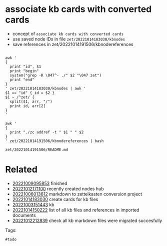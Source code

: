 # associate kb cards with converted cards

- concept of `associate kb cards with converted cards`
- use saved node IDs in file `zet/20221014183030/kbnodes`
- save references in zet/20221014191506/kbnodereferences

```

awk '
{
  print "id", $1
  print "begin"
  system("grep -R \047^- ./" $2 "\047 zet")
  print "end"
}
' zet/20221014183030/kbnodes | awk '
$1 == "id" { id = $2 }
$1 ~ /^zet/ {
  split($1, arr, "/")
  print id, arr[2]
}
'

awk '
{
  print "./zc addref -t " $1 " " $2
}
' zet/20221014191506/kbnodereferences | bash

```

` zet/20221014191506/README.md `

# Related

- [20221009095853](/zet/20221009095853/README.md) finished
- [20221012171100](/zet/20221012171100/README.md) recently created nodes hub
- [20221006013612](/zet/20221006013612/README.md) markdown to zettelkasten conversion project
- [20221014183030](/zet/20221014183030/README.md) create cards for kb files
- [20221003151443](/zet/20221003151443/README.md) kb
- [20221014150222](/zet/20221014150222/README.md) list of all kb files and references in imported documents
- [20221012212839](/zet/20221012212839/README.md) check all kb markdown files were migrated succesfully

Tags:

    #todo
